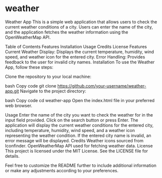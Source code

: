 # weather
Weather App
This is a simple web application that allows users to check the current weather conditions of a city. Users can enter the name of the city, and the application fetches the weather information using the OpenWeatherMap API.

Table of Contents
Features
Installation
Usage
Credits
License
Features
Current Weather Display: Displays the current temperature, humidity, wind speed, and weather icon for the entered city.
Error Handling: Provides feedback to the user for invalid city names.
Installation
To use the Weather App, follow these steps:

Clone the repository to your local machine:

bash
Copy code
git clone https://github.com/your-username/weather-app.git
Navigate to the project directory:

bash
Copy code
cd weather-app
Open the index.html file in your preferred web browser.

Usage
Enter the name of the city you want to check the weather for in the input field provided.
Click on the search button or press Enter.
The application will display the current weather conditions for the entered city, including temperature, humidity, wind speed, and a weather icon representing the weather condition.
If the entered city name is invalid, an error message will be displayed.
Credits
Weather icons sourced from Iconfinder.
OpenWeatherMap API used for fetching weather data.
License
This project is licensed under the MIT License. See the LICENSE file for details.

Feel free to customize the README further to include additional information or make any adjustments according to your preferences.
